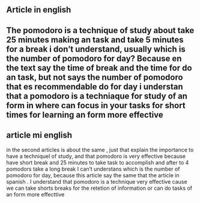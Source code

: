 
## Article in english

The pomodoro is a  technique of study about take 25 minutes making an task and take 5 minutes for a break
i don’t understand, usually which is the number of pomodoro for day?  Because  en the text say the time of break and the time for do an task, but not says the number of pomodoro that es recommendable do for day
i understan that a pomodoro is a techniaque for study of an form in where can
focus in your tasks  for short times for learning an form more effective 
---
## article mi english

in the second articles is about the same , just that explain the importance to have a techniquel of study, and that pomodoro is very effective because have short break and 25 minutes to take task to accomplish and after to 4 pomodors take a long break
I can’t understans  which is the number of pomodoro for day, because this article say the same that the article in spanish .
I understand that pomodoro is a technique very effective cause we can take shorts breaks for the retetion of information or can do tasks of an form more effecttive